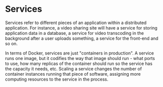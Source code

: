 # Services
Services refer to different pieces of an application within a distributed application. For instance, a video sharing site will have a service for storing application data in a database, a service for video transcoding in the background after a user uploads something, a service for the front-end and so on.

In terms of Docker, services are just "containers in production". A service runs one image, but it codifies the way that image should run - what ports to use, how many replicas of the container should run so the service has the capacity it needs, etc. Scaling a service changes the number of container instances running that piece of software, assigning more computing resources to the service in the process.
